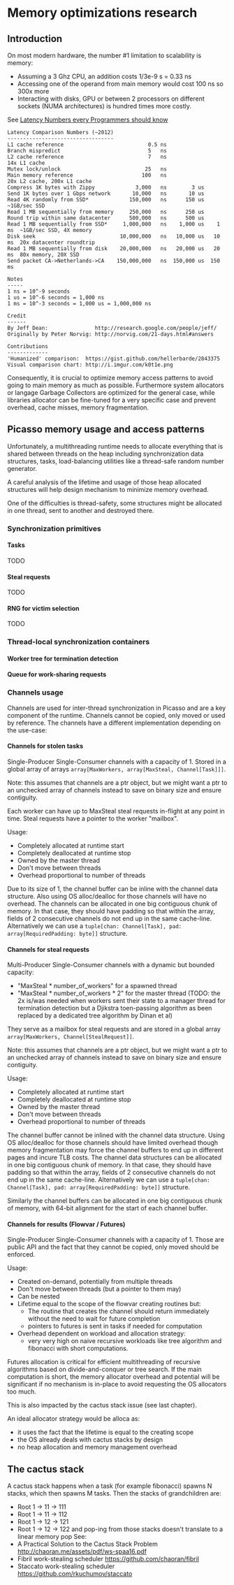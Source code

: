 # Memory optimizations research

## Introduction

On most modern hardware, the number #1 limitation to scalability is memory:
  - Assuming a 3 Ghz CPU, an addition costs 1/3e-9 s = 0.33 ns
  - Accessing one of the operand from main memory would cost 100 ns
    so 300x more
  - Interacting with disks, GPU or between 2 processors on different sockets (NUMA architectures) is hundred times more costly.

See [Latency Numbers every Programmers should know](https://gist.github.com/jboner/2841832)

```
Latency Comparison Numbers (~2012)
----------------------------------
L1 cache reference                           0.5 ns
Branch mispredict                            5   ns
L2 cache reference                           7   ns                      14x L1 cache
Mutex lock/unlock                           25   ns
Main memory reference                      100   ns                      20x L2 cache, 200x L1 cache
Compress 1K bytes with Zippy             3,000   ns        3 us
Send 1K bytes over 1 Gbps network       10,000   ns       10 us
Read 4K randomly from SSD*             150,000   ns      150 us          ~1GB/sec SSD
Read 1 MB sequentially from memory     250,000   ns      250 us
Round trip within same datacenter      500,000   ns      500 us
Read 1 MB sequentially from SSD*     1,000,000   ns    1,000 us    1 ms  ~1GB/sec SSD, 4X memory
Disk seek                           10,000,000   ns   10,000 us   10 ms  20x datacenter roundtrip
Read 1 MB sequentially from disk    20,000,000   ns   20,000 us   20 ms  80x memory, 20X SSD
Send packet CA->Netherlands->CA    150,000,000   ns  150,000 us  150 ms

Notes
-----
1 ns = 10^-9 seconds
1 us = 10^-6 seconds = 1,000 ns
1 ms = 10^-3 seconds = 1,000 us = 1,000,000 ns

Credit
------
By Jeff Dean:               http://research.google.com/people/jeff/
Originally by Peter Norvig: http://norvig.com/21-days.html#answers

Contributions
-------------
'Humanized' comparison:  https://gist.github.com/hellerbarde/2843375
Visual comparison chart: http://i.imgur.com/k0t1e.png
```

Consequently, it is crucial to optimize memory access patterns to avoid
going to main memory as much as possible.
Furthermore system allocators or langage Garbage Collectors are optimized for the general case,
while libraries allocator can be fine-tuned for a very specific case and prevent overhead, cache misses, memory fragmentation.

## Picasso memory usage and access patterns

Unfortunately, a multithreading runtime needs to allocate everything that is shared between threads on the heap including synchronization data structures, tasks, load-balancing utilities like a thread-safe random number generator.

A careful analysis of the lifetime and usage of those heap allocated structures will help design mechanism to minimize memory overhead.

One of the difficulties is thread-safety, some structures might be allocated in one thread, sent to another and destroyed there.

### Synchronization primitives

#### Tasks

TODO

#### Steal requests

TODO

#### RNG for victim selection

TODO

### Thread-local synchronization containers

#### Worker tree for termination detection

#### Queue for work-sharing requests

### Channels usage

Channels are used for inter-thread synchronization in Picasso and are a key component of the runtime.
Channels cannot be copied, only moved or used by reference.
The channels have a different implementation depending on the use-case:

#### Channels for stolen tasks

Single-Producer Single-Consumer channels with a capacity of 1.
Stored in a global array of arrays `array[MaxWorkers, array[MaxSteal, Channel[Task]]]`.

Note: this assumes that channels are a ptr object, but we might want a ptr to an unchecked array of channels instead to save on binary size and ensure contiguity.

Each worker can have up to MaxSteal steal requests in-flight at any point in time. Steal requests have a pointer to the worker "mailbox".

Usage:
  - Completely allocated at runtime start
  - Completely deallocated at runtime stop
  - Owned by the master thread
  - Don't move between threads
  - Overhead proportional to number of threads

Due to its size of 1, the channel buffer can be inline with the channel data structure. Also using OS alloc/dealloc for those channels will have no overhead.
The channels can be allocated in one big contiguous chunk of memory.
In that case, they should have padding so that within the array, fields of 2 consecutive channels do not end up in the same cache-line. Alternatively we can use a `tuple[chan: Channel[Task], pad: array[RequiredPadding: byte]]` structure.

#### Channels for steal requests

Multi-Producer Single-Consumer channels with a dynamic but bounded capacity:
  - "MaxSteal * number_of_workers" for a spawned thread
  - "MaxSteal * number_of_workers * 2" for the master thread
    (TODO: the 2x is/was needed when workers sent their state to a manager
           thread for termination detection but a Djikstra toen-passing algorithm as been replaced by a dedicated tree algorithm by Dinan et al)

They serve as a mailbox for steal requests and are stored in a global array `array[MaxWorkers, Channel[StealRequest]]`.

Note: this assumes that channels are a ptr object, but we might want a ptr to an unchecked array of channels instead to save on binary size and ensure contiguity.

Usage:
  - Completely allocated at runtime start
  - Completely deallocated at runtime stop
  - Owned by the master thread
  - Don't move between threads
  - Overhead proportional to number of threads

The channel buffer cannot be inlined with the channel data structure.
Using OS alloc/dealloc for those channels should have limited overhead though
memory fragmentation may force the channel buffers to end up in different pages
and incure TLB costs.
The channel data structures can be allocated in one big contiguous chunk of memory.
In that case, they should have padding so that within the array, fields of 2 consecutive channels do not end up in the same cache-line. Alternatively we can use a `tuple[chan: Channel[Task], pad: array[RequiredPadding: byte]]` structure.

Similarly the channel buffers can be allocated in one big contiguous chunk of memory, with 64-bit alignment for the start of each channel buffer.

#### Channels for results (Flowvar / Futures)

Single-Producer Single-Consumer channels with a capacity of 1.
Those are public API and the fact that they cannot be copied, only moved should be enforced.

Usage:
  - Created on-demand, potentially from multiple threads
  - Don't move between threads (but a pointer to them may)
  - Can be nested
  - Lifetime equal to the scope of the flowvar creating routines but:
    - The routine that creates the channel should return immediately
      without the need to wait for future completion
    - pointers to futures is sent in tasks if needed for computation
  - Overhead dependent on workload and allocation strategy:
    - very very high on naive recursive workloads like tree algorithm and fibonacci
      with short computations.

Futures allocation is critical for efficient multithreading of recursive algorithms based on divide-and-conquer or tree search.
If the main computation is short, the memory allocator overhead and potential will be significant if no mechanism is in-place to avoid requesting the OS allocators too much.

This is also impacted by the cactus stack issue (see last chapter).

An ideal allocator strategy would be alloca as:
  - it uses the fact that the lifetime is equal to the creating scope
  - the OS already deals with cactus stacks by design
  - no heap allocation and memory management overhead

## The cactus stack

A cactus stack happens when a task (for example fibonacci)
spawns N stacks, which then spawns M tasks.
Then the stacks of grandchildren are:
  - Root 1 -> 11 -> 111
  - Root 1 -> 11 -> 112
  - Root 1 -> 12 -> 121
  - Root 1 -> 12 -> 122
and pop-ing from those stacks doesn't translate to a linear memory pop
See:
  - A Practical Solution to the Cactus Stack Problem
    http://chaoran.me/assets/pdf/ws-spaa16.pdf
  - Fibril work-stealing scheduler
    https://github.com/chaoran/fibril
  - Staccato work-stealing scheduler
    https://github.com/rkuchumov/staccato
